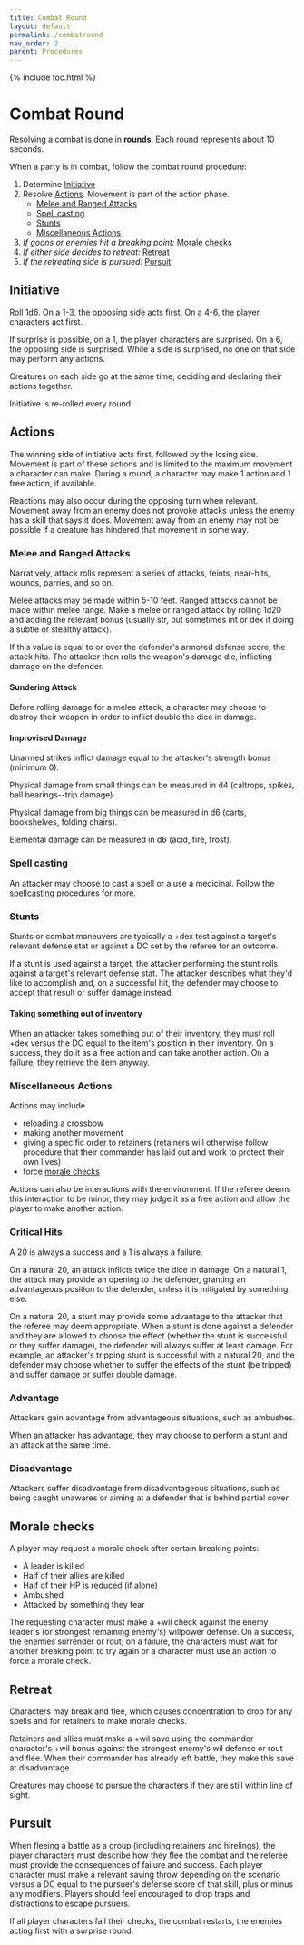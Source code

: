 ```yaml
---
title: Combat Round
layout: default
permalink: /combatround
nav_order: 2 
parent: Procedures
---
```

{% include toc.html %}

# Combat Round

Resolving a combat is done in **rounds**. Each round represents about 10 seconds.

When a party is in combat, follow the combat round procedure: 

1. Determine [Initiative](#Initiative)
2. Resolve [Actions](#Actions). Movement is part of the action phase.
	- [Melee and Ranged Attacks](#Melee%20and%20Ranged%20Attacks)
	- [Spell casting](#Spell%20casting)
	- [Stunts](#Stunts)
	- [Miscellaneous Actions](#Miscellaneous%20Actions)
3. *If goons or enemies hit a breaking point:* [Morale checks](#Morale%20checks)
4. *If either side decides to retreat:* [Retreat](#Retreat)
5. *If the retreating side is pursued:* [Pursuit](#Pursuit)


## Initiative

Roll 1d6. On a 1-3, the opposing side acts first. On a 4-6, the player characters act first. 

If surprise is possible, on a 1, the player characters are surprised. On a 6, the opposing side is surprised. While a side is surprised, no one on that side may perform any actions. 

Creatures on each side go at the same time, deciding and declaring their actions together. 

Initiative is re-rolled every round. 

## Actions

The winning side of initiative acts first, followed by the losing side. Movement is part of these actions and is limited to the maximum movement a character can make. During a round, a character may make 1 action and 1 free action, if available.

Reactions may also occur during the opposing turn when relevant. Movement away from an enemy does not provoke attacks unless the enemy has a skill that says it does. Movement away from an enemy may not be possible if a creature has hindered that movement in some way.

### Melee and Ranged Attacks

Narratively, attack rolls represent a series of attacks, feints, near-hits, wounds, parries, and so on.

Melee attacks may be made within 5-10 feet. Ranged attacks cannot be made within melee range. Make a melee or ranged attack by rolling 1d20 and adding the relevant bonus (usually str, but sometimes int or dex if doing a subtle or stealthy attack).

If this value is equal to or over the defender's armored defense score, the attack hits. The attacker then rolls the weapon's damage die, inflicting damage on the defender. 

#### Sundering Attack 

Before rolling damage for a melee attack, a character may choose to destroy their weapon in order to inflict double the dice in damage. 

#### Improvised Damage

Unarmed strikes inflict damage equal to the attacker's strength bonus (minimum 0).

Physical damage from small things can be measured in d4 (caltrops, spikes, ball bearings--trip damage).

Physical damage from big things can be measured in d6 (carts, bookshelves, folding chairs).

Elemental damage can be measured in d6 (acid, fire, frost).

### Spell casting

An attacker may choose to cast a spell or a use a medicinal. Follow the [spellcasting](spellcasting) procedures for more.

### Stunts

Stunts or combat maneuvers are typically a +dex test against a target's relevant defense stat or against a DC set by the referee for an outcome.

If a stunt is used against a target, the attacker performing the stunt rolls against a target's relevant defense stat. The attacker describes what they'd like to accomplish and, on a successful hit, the defender may choose to accept that result or suffer damage instead.

#### Taking something out of inventory

When an attacker takes something out of their inventory, they must roll +dex versus the DC equal to the item's position in their inventory. On a success, they do it as a free action and can take another action. On a failure, they retrieve the item anyway. 

### Miscellaneous Actions

Actions may include

- reloading a crossbow 
- making another movement
- giving a specific order to retainers (retainers will otherwise follow procedure that their commander has laid out and work to protect their own lives)
- force [morale checks](#Morale%20checks) 

Actions can also be interactions with the environment. If the referee deems this interaction to be minor, they may judge it as a free action and allow the player to make another action. 


### Critical Hits

A 20 is always a success and a 1 is always a failure.

On a natural 20, an attack inflicts twice the dice in damage. On a natural 1, the attack may provide an opening to the defender, granting an advantageous position to the defender, unless it is mitigated by something else.

On a natural 20, a stunt may provide some advantage to the attacker that the referee may deem appropriate. When a stunt is done against a defender and they are allowed to choose the effect (whether the stunt is successful or they suffer damage), the defender will always suffer at least damage. For example, an attacker's tripping stunt is successful with a natural 20, and the defender may choose whether to suffer the effects of the stunt (be tripped) and suffer damage or suffer double damage.


### Advantage

Attackers gain advantage from advantageous situations, such as ambushes. 

When an attacker has advantage, they may choose to perform a stunt and an attack at the same time. 

### Disadvantage 

Attackers suffer disadvantage from disadvantageous situations, such as being caught unawares or aiming at a defender that is behind partial cover. 



## Morale checks

A player may request a morale check after certain breaking points: 

- A leader is killed 
- Half of their allies are killed 
- Half of their HP is reduced (if alone)
- Ambushed
- Attacked by something they fear

The requesting character must make a +wil check against the enemy leader's (or strongest remaining enemy's) willpower defense. On a success, the enemies surrender or rout; on a failure, the characters must wait for another breaking point to try again or a character must use an action to force a morale check.

## Retreat

Characters may break and flee, which causes concentration to drop for any spells and for retainers to make morale checks. 

Retainers and allies must make a +wil save using the commander character's +wil bonus against the strongest enemy's wil defense or rout and flee. When their commander has already left battle, they make this save at disadvantage. 

Creatures may choose to pursue the characters if they are still within line of sight. 

## Pursuit

When fleeing a battle as a group (including retainers and hirelings), the player characters must describe how they flee the combat and the referee must provide the consequences of failure and success. Each player character must make a relevant saving throw depending on the scenario versus a DC equal to the pursuer's defense score of that skill, plus or minus any modifiers. Players should feel encouraged to drop traps and distractions to escape pursuers.

If all player characters fail their checks, the combat restarts, the enemies acting first with a surprise round.
